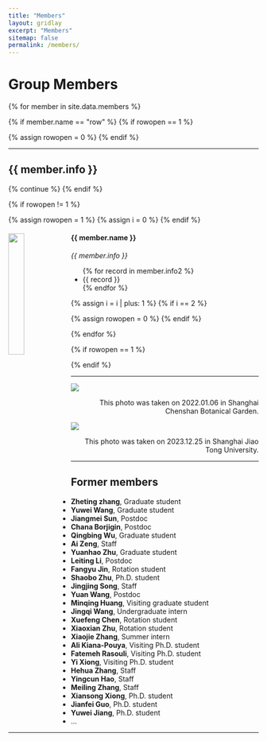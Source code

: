 ```yaml
---
title: "Members"
layout: gridlay
excerpt: "Members"
sitemap: false
permalink: /members/
---
```


# Group Members

{% for member in site.data.members %}

 {% if member.name == "row" %}
  {% if rowopen == 1 %}
   </div>
   {% assign rowopen = 0 %}
  {% endif %}
  <hr />
  <div class="row"><h2>{{ member.info }}</h2></div>
  {% continue %}
 {% endif %}

 {% if rowopen != 1 %}
  <div class = "row">
  {% assign rowopen = 1 %}
  {% assign i = 0 %}
 {% endif %}

 <div class="col-sm-6 clearfix">
 <img src="{{ site.url }}{{ site.baseurl }}/images/teampic/{{ member.photo }}" class="img-responsive" width="25%" style="float: left" />
 <h4>{{ member.name }}</h4>
 <i>{{ member.info }}</i>
 <ul style="overflow: hidden">
 {% for record in member.info2 %}
  <li>{{ record }}</li>
 {% endfor %}
 </ul>
 </div>

 {% assign i = i | plus: 1 %}
 {% if i == 2 %}
  </div>
  {% assign rowopen = 0 %}
 {% endif %}

{% endfor %}

{% if rowopen == 1 %}
 </div>
{% endif %}

---

<img src="{{ site.url }}{{ site.baseurl }}/images/teampic/teamphoto.jpeg" class="img-responsive"/>
<p align="right">This photo was taken on 2022.01.06 in Shanghai Chenshan Botanical Garden.</p>

<img src="{{ site.url }}{{ site.baseurl }}/images/teampic/23_team.jpg" class="img-responsive"/>
<p align="right">This photo was taken on 2023.12.25 in Shanghai Jiao Tong University.</p>

---

## Former members

- **Zheting zhang**, Graduate student
- **Yuwei Wang**, Graduate student
- **Jiangmei Sun**, Postdoc
- **Chana Borjigin**, Postdoc
- **Qingbing Wu**, Graduate student
- **Ai Zeng**, Staff
- **Yuanhao Zhu**, Graduate student
- **Leiting Li**, Postdoc
- **Fangyu Jin**, Rotation student
- **Shaobo Zhu**, Ph.D. student
- **Jingjing Song**, Staff
- **Yuan Wang**, Postdoc
- **Minqing Huang**, Visiting graduate student
- **Jingqi Wang**, Undergraduate intern
- **Xuefeng Chen**, Rotation student
- **Xiaoxian Zhu**, Rotation student
- **Xiaojie Zhang**, Summer intern
- **Ali Kiana-Pouya**, Visiting Ph.D. student
- **Fatemeh Rasouli**, Visiting Ph.D. student
- **Yi Xiong**, Visiting Ph.D. student
- **Hehua Zhang**, Staff
- **Yingcun Hao**, Staff
- **Meiling Zhang**, Staff
- **Xiansong Xiong**, Ph.D. student
- **Jianfei Guo**, Ph.D. student
- **Yuwei Jiang**, Ph.D. student
- ...

---
